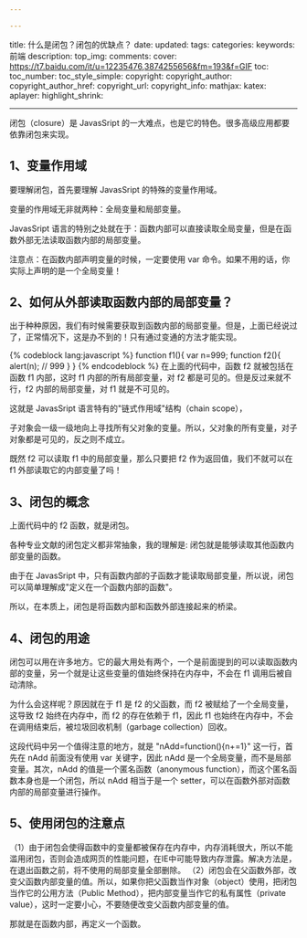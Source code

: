 ```yaml
---

---
```


title: 什么是闭包？闭包的优缺点？
date:
updated:
tags:
categories:
keywords: 前端
description:
top_img:
comments:
cover: https://t7.baidu.com/it/u=12235476,3874255656&fm=193&f=GIF
toc:
toc_number:
toc_style_simple:
copyright:
copyright_author:
copyright_author_href:
copyright_url:
copyright_info:
mathjax:
katex:
aplayer:
highlight_shrink:

---

闭包（closure）是 JavasSript 的一大难点，也是它的特色。很多高级应用都要依靠闭包来实现。

## 1、变量作用域

要理解闭包，首先要理解 JavasSript 的特殊的变量作用域。

变量的作用域无非就两种：全局变量和局部变量。

JavasSript 语言的特别之处就在于：函数内部可以直接读取全局变量，但是在函数外部无法读取函数内部的局部变量。

注意点：在函数内部声明变量的时候，一定要使用 var 命令。如果不用的话，你实际上声明的是一个全局变量！

## 2、如何从外部读取函数内部的局部变量？

出于种种原因，我们有时候需要获取到函数内部的局部变量。但是，上面已经说过了，正常情况下，这是办不到的！只有通过变通的方法才能实现。

{% codeblock lang:javascript  %}
function f1(){
    var n=999;
    function f2(){
        alert(n); // 999
    }
}
{% endcodeblock %}
在上面的代码中，函数 f2 就被包括在函数 f1 内部，这时 f1 内部的所有局部变量，对 f2 都是可见的。但是反过来就不行，f2 内部的局部变量，对 f1 就是不可见的。

这就是 JavasSript 语言特有的"链式作用域"结构（chain scope），

子对象会一级一级地向上寻找所有父对象的变量。所以，父对象的所有变量，对子对象都是可见的，反之则不成立。

既然 f2 可以读取 f1 中的局部变量，那么只要把 f2 作为返回值，我们不就可以在 f1 外部读取它的内部变量了吗！

## 3、闭包的概念

上面代码中的 f2 函数，就是闭包。

各种专业文献的闭包定义都非常抽象，我的理解是: 闭包就是能够读取其他函数内部变量的函数。

由于在 JavasSript 中，只有函数内部的子函数才能读取局部变量，所以说，闭包可以简单理解成"定义在一个函数内部的函数"。

所以，在本质上，闭包是将函数内部和函数外部连接起来的桥梁。

## 4、闭包的用途

闭包可以用在许多地方。它的最大用处有两个，一个是前面提到的可以读取函数内部的变量，另一个就是让这些变量的值始终保持在内存中，不会在 f1 调用后被自动清除。

为什么会这样呢？原因就在于 f1 是 f2 的父函数，而 f2 被赋给了一个全局变量，这导致 f2 始终在内存中，而 f2 的存在依赖于 f1，因此 f1 也始终在内存中，不会在调用结束后，被垃圾回收机制（garbage collection）回收。

这段代码中另一个值得注意的地方，就是 "nAdd=function(){n+=1}" 这一行，首先在 nAdd 前面没有使用 var 关键字，因此 nAdd 是一个全局变量，而不是局部变量。其次，nAdd 的值是一个匿名函数（anonymous function），而这个匿名函数本身也是一个闭包，所以 nAdd 相当于是一个 setter，可以在函数外部对函数内部的局部变量进行操作。

## 5、使用闭包的注意点

（1）由于闭包会使得函数中的变量都被保存在内存中，内存消耗很大，所以不能滥用闭包，否则会造成网页的性能问题，在IE中可能导致内存泄露。解决方法是，在退出函数之前，将不使用的局部变量全部删除。
（2）闭包会在父函数外部，改变父函数内部变量的值。所以，如果你把父函数当作对象（object）使用，把闭包当作它的公用方法（Public Method），把内部变量当作它的私有属性（private value），这时一定要小心，不要随便改变父函数内部变量的值。

那就是在函数内部，再定义一个函数。
